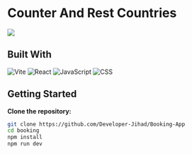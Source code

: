 # Counter And Rest Countries 

<img src=https://i.ibb.co/BCNSkRH/Counter-amp-Rest-Countries.png />

## Built With

![Vite](https://img.shields.io/badge/Vite-646CFF.svg?style=for-the-badge&logo=Vite&logoColor=white)
![React](https://img.shields.io/badge/React-61DAFB.svg?style=for-the-badge&logo=React&logoColor=black)
![JavaScript](https://img.shields.io/badge/JavaScript-F7DF1E.svg?style=for-the-badge&logo=JavaScript&logoColor=black)
![CSS](https://img.shields.io/badge/CSS3-1572B6.svg?style=for-the-badge&logo=CSS3&logoColor=white)

## Getting Started

**Clone the repository:**

   ```bash
   git clone https://github.com/Developer-Jihad/Booking-App
   cd booking
   npm install
   npm run dev
   ```

